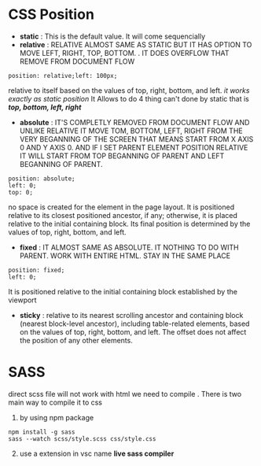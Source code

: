 # CSS Position

 - **static** : This is the default value.
    It will come sequencially 
 - **relative** : RELATIVE ALMOST SAME AS STATIC BUT IT HAS OPTION TO MOVE LEFT, RIGHT, TOP, BOTTOM. . IT DOES OVERFLOW THAT REMOVE FROM DOCUMENT FLOW

 `position: relative;left: 100px;`

 relative to itself based on the values of top, right, bottom, and left. *it works exactly as static position*  It Allows to do 4 thing can't done by static that is ***top, bottom, left, right***
 
 - **absolute** : IT'S COMPLETLY REMOVED FROM DOCUMENT FLOW AND UNLIKE RELATIVE IT MOVE TOM, BOTTOM, LEFT, RIGHT FROM THE VERY BEGANNING OF THE SCREEN THAT MEANS START FROM X AXIS 0 AND Y AXIS 0. AND IF I SET PARENT ELEMENT POSITION RELATIVE IT WILL START FROM TOP BEGANNING OF PARENT  AND LEFT BEGANNING OF PARENT.


 ```
position: absolute;
left: 0;
top: 0;
 ```
 
 no space is created for the element in the page layout. It is positioned relative to its closest positioned ancestor, if any; otherwise, it is placed relative to the initial containing block. Its final position is determined by the values of top, right, bottom, and left.
 
 - **fixed** : IT ALMOST SAME AS ABSOLUTE. IT NOTHING TO DO WITH PARENT. WORK WITH ENTIRE HTML. STAY IN THE SAME PLACE 

 ```
position: fixed;
left: 0;
 ```

 It is positioned relative to the initial containing block established by the viewport
 - **sticky** : relative to its nearest scrolling ancestor and containing block (nearest block-level ancestor), including table-related elements, based on the values of top, right, bottom, and left. The offset does not affect the position of any other elements.


 # SASS

direct scss file will not work with html we need to compile .
There is two main way to compile it to css

 1. by using npm package 

 ```
 npm install -g sass
 sass --watch scss/style.scss css/style.css
 ```

 2. use a extension in vsc name **live sass compiler**